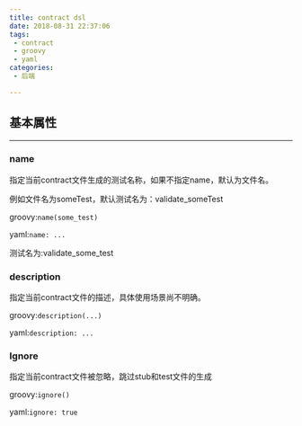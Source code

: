 ```yaml
---
title: contract dsl
date: 2018-08-31 22:37:06
tags:
 - contract
 - groovy
 - yaml
categories:
 - 后端

---
```


## 基本属性

---

### name

指定当前contract文件生成的测试名称，如果不指定name，默认为文件名。

例如文件名为someTest，默认测试名为：validate_someTest

groovy:`name(some_test)` 

yaml:`name: ...`

测试名为:validate_some_test

### description

指定当前contract文件的描述，具体使用场景尚不明确。

groovy:`description(...)`

yaml:`description: ...`

### Ignore

指定当前contract文件被忽略，跳过stub和test文件的生成

groovy:`ignore()`

yaml:`ignore: true`